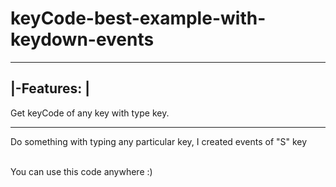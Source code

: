 # keyCode-best-example-with-keydown-events

------------------------------
|-Features:                  |
--------------------------------------
Get keyCode of any key with type key. 
_________________________________
Do something with typing any particular key,
I created events of "S" key 

<br>
You can use this code anywhere :)
